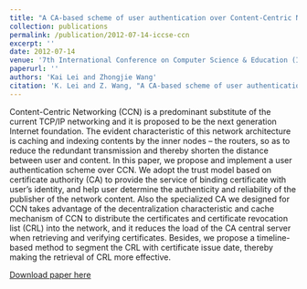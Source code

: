 ```yaml
---
title: "A CA-based scheme of user authentication over Content-Centric Networking"
collection: publications
permalink: /publication/2012-07-14-iccse-ccn
excerpt: ''
date: 2012-07-14
venue: '7th International Conference on Computer Science & Education (ICCSE)'
paperurl: ''
authors: 'Kai Lei and Zhongjie Wang'
citation: 'K. Lei and Z. Wang, "A CA-based scheme of user authentication over Content-Centric Networking," 2012 7th International Conference on Computer Science & Education (ICCSE), Melbourne, VIC, 2012, pp. 1053-1058. doi: 10.1109/ICCSE.2012.6295245'
---
```

Content-Centric Networking (CCN) is a predominant
substitute of the current TCP/IP networking and it is proposed to
be the next generation Internet foundation. The evident
characteristic of this network architecture is caching and
indexing contents by the inner nodes – the routers, so as to reduce
the redundant transmission and thereby shorten the distance
between user and content. In this paper, we propose and
implement a user authentication scheme over CCN. We adopt the
trust model based on certificate authority (CA) to provide the
service of binding certificate with user’s identity, and help user
determine the authenticity and reliability of the publisher of the
network content. Also the specialized CA we designed for CCN
takes advantage of the decentralization characteristic and cache
mechanism of CCN to distribute the certificates and certificate
revocation list (CRL) into the network, and it reduces the load of
the CA central server when retrieving and verifying certificates.
Besides, we propose a timeline-based method to segment the CRL
with certificate issue date, thereby making the retrieval of CRL
more effective. 

[Download paper here](https://zhongjie.me/files/iccse12_ccn.pdf)

